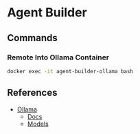 # Agent Builder

## Commands

### Remote Into Ollama Container

```sh
docker exec -it agent-builder-ollama bash
```

## References

- [Ollama](https://ollama.com/)
  - [Docs](https://github.com/ollama/ollama/tree/main/docs)
  - [Models](https://ollama.com/search)
